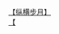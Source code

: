 [【纵横步月】](http://tieba.baidu.com/p/1948328328?see_lz=1&pn=)   
[【](http://tieba.baidu.com/p/1949435286?see_lz=1&pn=)   
